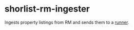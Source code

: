 # shorlist-rm-ingester
Ingests property listings from RM and sends them to a [runner](https://github.com/simoncrowe/shortlist-runner).
